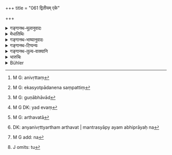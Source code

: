 +++
title = "061 द्वितीयम् एके"

+++

<details><summary>गङ्गानथ-मूलानुवादः</summary>

Some people, learned in the subject, admit, on the basis of propriety, of a second procreation on women,—perceiving, as they do, that the couple’s purpose of authorisation’ is not (otherwise) accomplished.—(61)
</details>

<details><summary>मेधातिथिः</summary>

[^१४४]:
     M G: anivṛttaṃ

**द्वितीयः** पुत्र इत्य् एकेषां मतम् । **तद्विदः** क्षेत्रजोत्पत्तिविधिज्ञाः । **अनिर्वृत्तं**[^१४५]** नियोगार्थं** **पश्यन्तः** । नियुक्तया प्रजोत्पादयितव्येत्य् अस्य विधेर् एकस्योत्पादनेनासंपत्तिं[^१४६] **मन्यन्ते** । एकवचनम् अविवक्षितं **मन्यन्ते** । कस् तेषाम् अभिप्रायः । एकवचनम् अविवक्षितं मन्यन्ते । द्रव्यप्रधानत्वात् कर्मणो गुणभावाद्[^१४७] अविवक्षा, ग्रहैकत्ववत् । 


[^१४७]:
     M G: guṇābhāvād


[^१४६]:
     M G: ekasyotpādanena saṃpattiṃ


[^१४५]:
     M G: anivṛttaṃ

- <u>ननु</u> चानुपात्तोपदेशे सत्य् अपि द्वितीयया द्रव्यप्राधान्यावगमे संख्यादिविशेषेण विवक्षा स्थितैव । "उद्वहेत द्विजो भार्याम्" (म्ध् ३.४) इति लिङ्गाद् अपत्यविधाव् एकत्वसंख्यातिक्रमो "दशास्यां पुत्रान् आधेहि" इति (र्व् ९.१०.७) । 

- <u>यद्य् एवं</u>[^१४८] न द्वित्व एवावस्थानम् । अस्याम् एवाशङ्कायां **द्वितीयम्** इति वचनम् अन्यनिवृत्त्यर्थम् । अर्थवत्ता[^१४९] तस्याप्य् अयम् अभिप्रायः[^१५०] । औरसे[^१५१] लिङ्गं विवाहप्रकरणे तु[^१५२] मन्त्रपाठात् । इह त्व् एकत्वातिक्रमः, "अपुत्र एकपुत्रः" इति शिष्टप्रवादात् । अथ वास्या एव स्मृतेर् द्वितीयपुत्रस्तुतिकल्पनात् । **धर्मतः** शिष्टाचारतः ॥ ९.६१ ॥


[^१५२]:
     J omits: tu


[^१५१]:
     M G add: na


[^१५०]:
     DK: anyanivṛttyartham arthavat | mantrasyāpy ayam abhiprāyaḥ na


[^१४९]:
     M G: arthavatā


[^१४८]:
     M G DK: yad evaṃ
</details>

<details><summary>गङ्गानथ-भाष्यानुवादः</summary>

A second son also should be begotten;—such is the opinion of some people.

‘*Learned in the subject*’—persons versed in the laws relating to the
*begetting* of ‘*Kṣetraja*’ sons.

‘*Perceiving that the purpose of authorisation is not accomplished*’.—These people hold that the injunction, that ‘the woman on being authorised should begot a child’, is not fulfilled by the begetting of a single son.

What is the real intention of these men?

They hold that the singular number (in the word ‘son’ in the injunction ‘a son is to be begotten’) is not meant to be significant; since it is the *substance* that forms the more important factor, and no qualification attaches to the act, which shows that no significance can attach to the singular number; just as in the case of the word ‘cup’ (in the injunction ‘wash the cup’).

“In the case of injunctions of things not already spoken of elsewhere, even though the *substance* is recognised as the predominant factor, yet the significance of such specifications as those by means of number and such qualifications remains undisturbed; *e.g*., in such injunctions as the ‘twice-born man shall marry *a woman*’. Then from the indicative power of such mantra-texts as ‘Beget ten sons on this girl’, it is clear that the number *one* as pertaining to *children* is not to be observed.

“In that case the man need not rest with *two* sons only.” In fact it is in view of this that the text has added the term ‘*second*’, the use whereof lies in the precluding of the possibility of more sons than two. This same is the sense of the *mantra-text* also, which pertains to the ‘*aurasa*’ (body-born) son, the text occuring in the section on Marriage. In the present instance however, all that is intended is the exceeding of the number ‘one’; and this on the strength of the saying current, among cultured people that ‘a man with one son is as good as sonless’, or on that of the present verse containing the eulogisation of the second son.

‘*On* *the* *basis of propriety*’—*i.e*. on the strength of the practice of cultured people.—(61)
</details>

<details><summary>गङ्गानथ-टिप्पन्यः</summary>

This verse is quoted in *Vyavahāra-Bālambhaṭṭī* (p. 700);—and in
*Smṛticandrikā* (Saṃskāra, p. 225) which notes that this view has been
held by some people on the ground that one son is as good as none at
all.
</details>

<details><summary>गङ्गानथ-तुल्य-वाक्यानि</summary>

**(verses 9.60-68)  
**

See Comparative notes for [Verse
9.60].
</details>

<details><summary>भारुचिः</summary>

अनयोः स्मृत्योर् द्वितीयपुत्रजननस्मृतिर् ज्यायसी, सन्तानानुग्रहात् । कारणम् अत्र गृह्यत इति चेद् उभयत्र कारणग्रहणाद् अप्रवृत्तिर् एवं सति स्यात् ॥ ९.६१ ॥
</details>

<details><summary>Bühler</summary>

061	Some (sages), versed in the law, considering the purpose of the appointment not to have been attained by those two (on the birth of the first), think that a second (son) may be lawfully procreated on (such) women.
</details>
